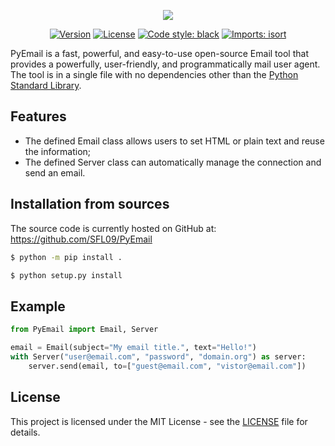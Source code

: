 <p align="center">
  <img src="https://user-images.githubusercontent.com/76184559/108545275-99ce1900-72b5-11eb-913f-baa768335c07.png"/>
</p>

<p align="center">
    <a href="https://img.shields.io/badge/version-v0.1.0-orange"><img alt="Version" src="https://img.shields.io/badge/version-v0.1.0-orange"></a>
    <a href="https://github.com/SFL09/PyEmail/blob/main/LICENSE"><img alt="License" src="https://img.shields.io/github/license/SFL09/PyEmail"></a>
    <a href="https://github.com/psf/black/"><img alt="Code style: black" src="https://img.shields.io/badge/code%20style-black-000000.svg"></a>
    <a href="https://pycqa.github.io/isort/"><img alt="Imports: isort" src="https://img.shields.io/badge/%20imports-isort-%231674b1?style=flat&labelColor=ef8336"></a>
</p>

PyEmail is a fast, powerful, and easy-to-use open-source Email tool that provides a powerfully, user-friendly, and programmatically mail user agent. The tool is in a single file with no dependencies other than the [Python Standard Library](https://docs.python.org/3/library/).

## Features
- The defined Email class allows users to set HTML or plain text and reuse the information;
- The defined Server class can automatically manage the connection and send an email.

## Installation from sources
The source code is currently hosted on GitHub at:
https://github.com/SFL09/PyEmail

```bash
$ python -m pip install .
```

```bash
$ python setup.py install
```

## Example
```python
from PyEmail import Email, Server

email = Email(subject="My email title.", text="Hello!")
with Server("user@email.com", "password", "domain.org") as server:
    server.send(email, to=["guest@email.com", "vistor@email.com"])
```

## License
This project is licensed under the MIT License - see the [LICENSE](https://github.com/SFL09/PyEmail/blob/main/LICENSE) file for details.
